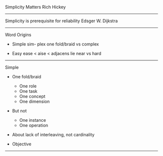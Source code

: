 Simplicity Matters
Rich Hickey

----
Simplicity is prerequisite for reliability
Edsger W. Dijkstra

----
Word Origins

- Simple
  sim- plex
  one fold/braid
  vs complex

- Easy
  ease < aise < adjacens
  lie near
  vs hard

----
Simple

- One fold/braid
  - One role
  - One task
  - One concept
  - One dimension

- But not
  - One instance
  - One operation
- About lack of interleaving, not cardinality
- Objective

----


